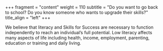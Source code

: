 +++
fragment = "content"
weight = 110
subtitle = "Do you want to go back to school? Do you know someone who wants to upgrade their skills?"
title_align = "left"
+++



We believe that literacy and Skills for Success are necessary to function independently to reach an individual’s full potential. Low literacy affects many aspects of life including health, income, employment, parenting, education or training and daily living.